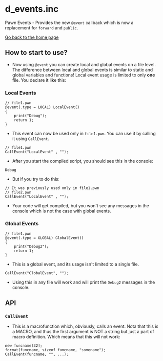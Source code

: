 # d_events.inc
Pawn Events - Provides the new `@event` callback which is now a replacement for `forward` and `public`.

[Go back to the home page](../README.md)

## How to start to use?

- Now using `@event` you can create local and global events on a file level. The difference between local and global events is similar to static and global variables and functions! Local event usage is limited to only **one** file. You declare it like this:

### Local Events

```pawn
// file1.pwn
@event(.type = LOCAL) LocalEvent()
{
    print("Debug");
    return 1;
}
```

- This event can now be used only in `file1.pwn`. You can use it by calling it using `CallEvent`.

```pawn
// file1.pwn
CallEvent("LocalEvent" , "");
```

- After you start the compiled script, you should see this in the console:

```
Debug
```

- But if you try to do this:

```pawn
// It was previously used only in file1.pwn
// file2.pwn
CallEvent("LocalEvent" , "");
```

- Your code will get compiled, but you won't see any messages in the console which is not the case with global events.

### Global Events

```pawn
// file1.pwn
@event(.type = GLOBAL) GlobalEvent()
{
    print("Debug2");
    return 1;
}
```

- This is a global event, and its usage isn't limited to a single file.

```pawn
CallEvent("GlobalEvent", "");
```
- Using this in any file will work and will print the `Debug2` messages in the console.

## API

### `CallEvent`

- This is a macrofunction which, obviously, calls an event. Nota that this is a MACRO, and thus the first argument is NOT a string but just a part of macro definition. Which means that this will not work:

```pawn
new funcname[32];
format(funcname, sizeof funcname, "somename");
CallEvent(funcname, "", ...);
```
